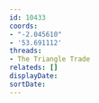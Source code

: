 ```yaml
---
id: 10433
coords:
- "-2.045610"
- '53.691112'
threads:
- The Triangle Trade
relateds: []
displayDate: 
sortDate: 
---
```


